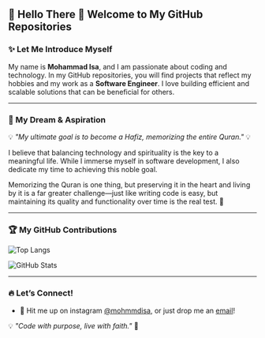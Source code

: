 ## 🌟 Hello There 👋 Welcome to My GitHub Repositories

### ✨ Let Me Introduce Myself

My name is **Mohammad Isa**, and I am passionate about coding and technology. In my GitHub repositories, you will find projects that reflect my hobbies and my work as a **Software Engineer**. I love building efficient and scalable solutions that can be beneficial for others.

---

### 📖 My Dream & Aspiration

💡 *"My ultimate goal is to become a Hafiz, memorizing the entire Quran."* 💡  

I believe that balancing technology and spirituality is the key to a meaningful life. While I immerse myself in software development, I also dedicate my time to achieving this noble goal.

Memorizing the Quran is one thing, but preserving it in the heart and living by it is a far greater challenge—just like writing code is easy, but maintaining its quality and functionality over time is the real test. 🚀

---

### 🏆 My GitHub Contributions

![Top Langs](https://readme-mocha.vercel.app//api/top-langs/?username=mohammadisa2&layout=compact&count_private=true)

![GitHub Stats](https://readme-mocha.vercel.app//api?username=mohammadisa2&show_icons=true&count_private=true)

---

### 🔥 Let’s Connect!  
- 📩 Hit me up on instagram [@mohmmdisa](https://instagram.com/mohmmdisa), or just drop me an [email](mailto:mohammadisaa73@gmail.com)!  

💡 *"Code with purpose, live with faith."* 🚀
